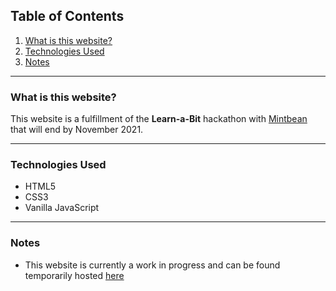 
## Table of Contents

1. [What is this website?](#id-section1)
2. [Technologies Used](#id-section2)
3. [Notes](#id-section3)

<hr>

<div  id='id-section1'/>

### What is this website?

This website is a fulfillment of the **Learn-a-Bit** hackathon with [Mintbean](https://mintbean.io/) that will end by November 2021.

<hr>

<div id='id-section2' />

### Technologies Used

* HTML5
* CSS3
* Vanilla JavaScript

<hr>

<div id='id-section3' />

### Notes

* This website is currently a work in progress and can be found temporarily hosted [here](https://learn-bit-nov-2021.surge.sh/)